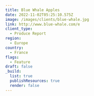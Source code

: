 ```yaml
---
title: Blue Whale Apples
date: 2022-11-02T05:25:10.575Z
image: /images/clients/blue-whale.jpg
link: http://www.blue-whale.com/e
client_type:
  - Produce Report
region:
  - Europe
country:
  - France
flags:
  - Feature
draft: false
_build:
  list: true
  publishResources: true
  render: false
---
```

